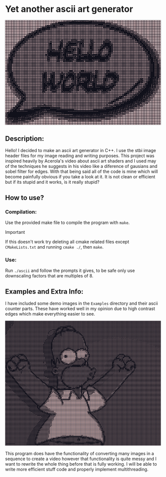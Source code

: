 # Yet another ascii art generator

![image](Examples/helloworld_ascii.png)

## Description:

Hello! I decided to make an ascii art generator in C++. I use the stbi image header files for my image reading and writing purposes. This project was inspired heavily by Acerola's video about ascii art shaders and I used may of the techniques he suggests in his video like a diference of gausians and sobel filter for edges. With that being said all of the code is mine which will become painfully obvious if you take a look at it. It is not clean or efficient but if its stupid and it works, is it really stupid?

## How to use?

### Compilation:

Use the provided make file to compile the program with `make`. 

> [!IMPORTANT] 
> If this doesn't work try deleting all cmake related files except `CMakeLists.txt` and running `cmake ./`, then `make`.

### Use:

Run `./ascii` and follow the prompts it gives, to be safe only use downscaling factors that are multiples of 8.

## Examples and Extra Info:

I have included some demo images in the `Examples` directory and their ascii counter parts. These have worked well in my opinion due to high contrast edges which make everything easier to see.

![image](Examples/homer_ascii.png)

This program does have the functionality of converting many images in a sequence to create a video however that functionality is quite messy and I want to rewrite the whole thing before that is fully working. I will be able to write more efficient stuff code and properly implement multithreading.